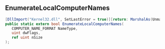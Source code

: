 ## EnumerateLocalComputerNames

```csharp
[DllImport("Kernel32.dll", SetLastError = true)][return: MarshalAs(UnmanagedType.Bool)]
public static extern bool EnumerateLocalComputerNames(
   COMPUTER_NAME_FORMAT NameType,
   uint dwFlags,
   ref uint nSize
);
```

